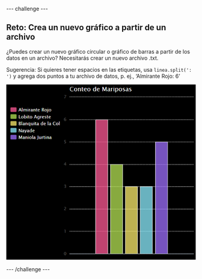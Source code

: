 --- challenge ---

## Reto: Crea un nuevo gráfico a partir de un archivo

¿Puedes crear un nuevo gráfico circular o gráfico de barras a partir de los datos en un archivo? Necesitarás crear un nuevo archivo .txt.

Sugerencia: Si quieres tener espacios en las etiquetas, usa `linea.split(': ')` y agrega dos puntos a tu archivo de datos, p. ej., ‘Almirante Rojo: 6’

![captura de pantalla](images/pets-butterflies.png)

--- /challenge ---